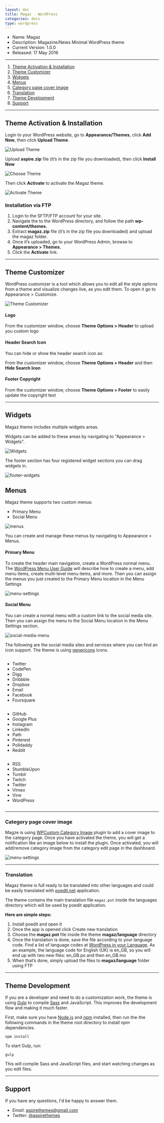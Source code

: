 ```yaml
---
layout: doc
title: Magaz - WordPress
categories: docs
type: wordpress
---
```


* Name: Magaz
* Description: Magazine/News Minimal WordPress theme
* Current Version: 1.0.0
* Released: 17 May 2016

---

1. [Theme Activation & Installation](#theme-activation--installation)
2. [Theme Customizer](#theme-customizer)
3. [Widgets](#widgets)
4. [Menus](#menus)
5. [Category page cover image](#category-page-cover-image)
6. [Translation](#translation)
7. [Theme Development](#theme-development)
8. [Support](#Support)

---

## Theme Activation & Installation

Login to your WordPress website, go to **Appearance/Themes**, click **Add New**, then click **Upload Theme**.

![Upload Theme](/images/docs/wordpress/magaz/upload-theme.png)

Upload **aspire.zip** file (it’s in the zip file you downloaded), then click **Install Now**

![Choose Theme](/images/docs/wordpress/magaz/choose-theme-file.png)

Then click **Activate** to activate the Magaz theme.

![Activate Theme](/images/docs/wordpress/magaz/activate-theme.png)

### Installation via FTP

1. Login to the SFTP/FTP account for your site.
2. Navigate the to the WordPress directory, and follow the path **wp-content/themes.**
3. Extract **magaz.zip** file (it’s in the zip file you downloaded) and upload the magaz folder.
4. Once it’s uploaded, go to your WordPress Admin, browse to **Appearance > Themes.**
5. Click the **Activate** link.

---

## Theme Customizer

WordPress customizer is a tool which allows you to edit all the style options from a theme and visualize changes live, as you edit them. To open it go to Appearance > Customize.

![Theme Customizer](/images/docs/wordpress/magaz/customizer.png)

#### Logo

From the customizer window, choose **Theme Options > Header** to upload you custom logo

#### Header Search Icon

You can hide or show the header search icon as:

From the customizer window, choose **Theme Options > Header** and then **Hide Search Icon**

#### Footer Copyright

From the customizer window, choose **Theme Options > Footer** to easily update the copyright text

---

## Widgets

Magaz theme includes multiple widgets areas.

Widgets can be added to these areas by navigating to "Appearance > Widgets".

![Widgets](/images/docs/wordpress/magaz/widgets.png)

The footer section has four registered widget sections you can drag widgets in.

![footer-widgets](/images/docs/wordpress/magaz/footer-widgets.png)

## Menus

Magaz theme supports two custom menus:

* Primary Menu
* Social Menu

![menus](/images/docs/wordpress/magaz/menus.png)

You can create and manage these menus by navigating to Appearance > Menus.

#### Primary Menu

To create the header main navigation, create a WordPress normal menu. The [WordPress Menu User Guide](https://codex.wordpress.org/WordPress_Menu_User_Guide) will describe how to create a menu, add menu items, create multi-level menu items, and more. Then you can assign the menus you just created to the Primary Menu location in the Menu Settings

![menu-settings](/images/docs/wordpress/magaz/menu-settings.png)

#### Social Menu

You can create a normal menu with a custom link to the social media site. Then you can assign the menu to the Social Menu location in the Menu Settings section.

![social-media-menu](/images/docs/wordpress/magaz/social-media-menu.png)

The following are the social media sites and services where you can find an icon support. The theme is using [genericons](http://genericons.com/) icons.

<div class="row">
  <div class="column small-4">
    <div class="check-list">
      <ul>
        <li>Twitter</li>
        <li>CodePen</li>
        <li>Digg</li>
        <li>Dribbble</li>
        <li>Dropbox</li>
        <li>Email</li>
        <li>Facebook</li>
        <li>Foursquare</li>
      </ul>
    </div>
  </div>
  <div class="column small-4">
    <div class="check-list">
      <ul>
        <li>GitHub</li>
        <li>Google Plus</li>
        <li>Instagram</li>
        <li>LinkedIn</li>
        <li>Path</li>
        <li>Pinterest</li>
        <li>Polldaddy</li>
        <li>Reddit</li>
      </ul>
    </div>
  </div>
  <div class="column small-4">
    <div class="check-list">
      <ul>
        <li>RSS</li>
        <li>StumbleUpon</li>
        <li>Tumblr</li>
        <li>Twitch</li>
        <li>Twitter</li>
        <li>Vimeo</li>
        <li>Vine</li>
        <li>WordPress</li>
      </ul>
    </div>
  </div>
</div>

---

### Category page cover image

Magze is using [WPCustom Category Image](https://wordpress.org/plugins/wpcustom-category-image/) plugin to add a cover image to the category page. Once you have activated the theme, you will get a notification like an image below to install the plugin. Once activated, you will add/remove category image from the category edit page in the dashboard.

![menu-settings](/images/docs/wordpress/magaz/category-plugin.png)

---

### Translation

Magaz theme is full ready to be translated into other languages and could be easily translated with [poedit.net](https://poedit.net/) application.

The theme contains the main translation file `magaz.pot` inside the languages directory which will be used by poedit application.

**Here are simple steps:**

1. Install poedit and open it
2. Once the app is opened click Create new translation
3. Choose the **magaz.pot** file inside the theme **magaz/language** directory
4. Once the translation is done, save the file according to your language code. Find a list of language codes at [WordPress in your Language](https://make.wordpress.org/polyglots/teams/). As an example, the language code for English (UK) is en_GB, so you will end up with two new files: en_GB.po and then en_GB.mo
5. When that’s done, simply upload the files to **magaz/language** folder using FTP

---

## Theme Development

If you are a developer and need to do a customization work, the theme is using [Gulp](https://github.com/gulpjs/gulp) to compile [Sass](http://sass-lang.com/) and JavaScript. This improves the development flow and making it much faster.

First, make sure you have [Node.js](https://nodejs.org/en/) and [npm](https://www.npmjs.com/) installed, then run the-the following commands in the theme root directory to install *npm* dependencies.

```
npm install
```

To start Gulp, run:

```
gulp
```

This will compile Sass and JavaScript files, and start watching changes as you edit files.

---

## Support

If you have any questions, I'd be happy to answer them.

* _Email:_ [aspirethemes@gmail.com](mailto:aspirethemes@gmail.com)
* _Twitter:_ [@aspirethemes](https://twitter.com/aspirethemes)